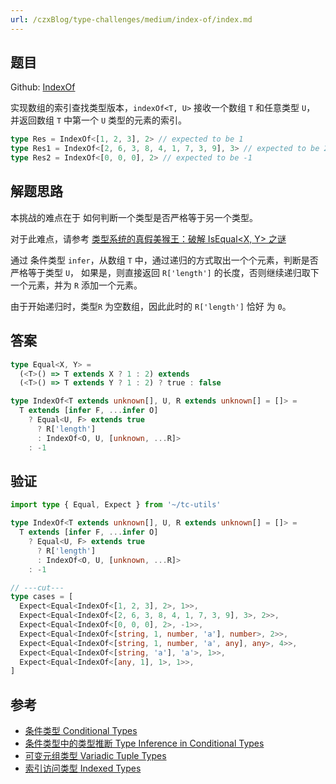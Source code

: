 ```yaml
---
url: /czxBlog/type-challenges/medium/index-of/index.md
---
```

## 题目

Github: [IndexOf](https://github.com/type-challenges/type-challenges/blob/main/questions/05153-medium-indexof/)

实现数组的索引查找类型版本，`indexOf<T, U>` 接收一个数组 `T` 和任意类型 `U`，
并返回数组 `T` 中第一个 `U` 类型的元素的索引。

```ts
type Res = IndexOf<[1, 2, 3], 2> // expected to be 1
type Res1 = IndexOf<[2, 6, 3, 8, 4, 1, 7, 3, 9], 3> // expected to be 2
type Res2 = IndexOf<[0, 0, 0], 2> // expected to be -1
```

## 解题思路

本挑战的难点在于 如何判断一个类型是否严格等于另一个类型。

对于此难点，请参考 [类型系统的真假美猴王：破解 IsEqual\<X, Y> 之谜](../../../1.前端/12.TypeScript/isEqual.md)

通过 条件类型 `infer`，从数组 `T` 中，通过递归的方式取出一个个元素，判断是否严格等于类型 `U`，
如果是，则直接返回 `R['length']` 的长度，否则继续递归取下一个元素，并为 `R` 添加一个元素。

由于开始递归时，类型`R` 为空数组，因此此时的 `R['length']` 恰好 为 `0`。

## 答案

```ts
type Equal<X, Y> =
  (<T>() => T extends X ? 1 : 2) extends
  (<T>() => T extends Y ? 1 : 2) ? true : false

type IndexOf<T extends unknown[], U, R extends unknown[] = []> =
  T extends [infer F, ...infer O]
    ? Equal<U, F> extends true
      ? R['length']
      : IndexOf<O, U, [unknown, ...R]>
    : -1
```

## 验证

```ts twoslash
import type { Equal, Expect } from '~/tc-utils'

type IndexOf<T extends unknown[], U, R extends unknown[] = []> =
  T extends [infer F, ...infer O]
    ? Equal<U, F> extends true
      ? R['length']
      : IndexOf<O, U, [unknown, ...R]>
    : -1

// ---cut---
type cases = [
  Expect<Equal<IndexOf<[1, 2, 3], 2>, 1>>,
  Expect<Equal<IndexOf<[2, 6, 3, 8, 4, 1, 7, 3, 9], 3>, 2>>,
  Expect<Equal<IndexOf<[0, 0, 0], 2>, -1>>,
  Expect<Equal<IndexOf<[string, 1, number, 'a'], number>, 2>>,
  Expect<Equal<IndexOf<[string, 1, number, 'a', any], any>, 4>>,
  Expect<Equal<IndexOf<[string, 'a'], 'a'>, 1>>,
  Expect<Equal<IndexOf<[any, 1], 1>, 1>>,
]
```

## 参考

* [条件类型 Conditional Types](https://www.typescriptlang.org/docs/handbook/2/conditional-types.html)
* [条件类型中的类型推断 Type Inference in Conditional Types](https://www.typescriptlang.org/docs/handbook/2/conditional-types.html#inferring-within-conditional-types)
* [可变元组类型 Variadic Tuple Types](https://www.typescriptlang.org/docs/handbook/release-notes/typescript-4-0.html#variadic-tuple-types)
* [索引访问类型 Indexed Types](https://www.typescriptlang.org/docs/handbook/2/indexed-access-types.html)
